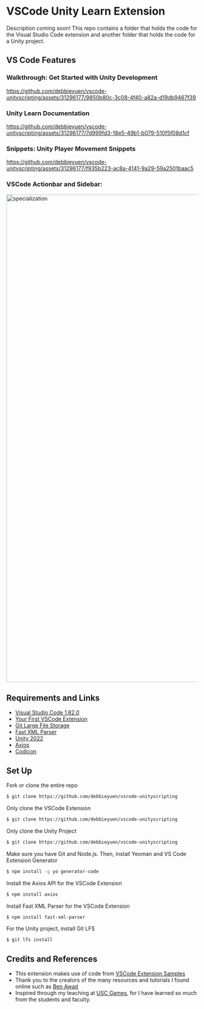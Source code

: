 # VSCode Unity Learn Extension
Description coming soon!
This repo contains a folder that holds the code for the Visual Studio Code extension and another folder that holds the code for a Unity project.

## VS Code Features

### Walkthrough: Get Started with Unity Development
https://github.com/debbieyuen/vscode-unityscripting/assets/31296177/9850b80c-3c08-4f40-a82a-d19db9467f39

### Unity Learn Documentation
https://github.com/debbieyuen/vscode-unityscripting/assets/31296177/7d999fd3-18e5-49b1-b079-510f5f08d1cf

### Snippets: Unity Player Movement Snippets
https://github.com/debbieyuen/vscode-unityscripting/assets/31296177/f935b223-ac8a-4141-9a29-59a2501baac5

### VSCode Actionbar and Sidebar: 
<img width="1280" alt="specialization" src="https://github.com/debbieyuen/vscode-unityscripting/assets/31296177/5dc2618d-8705-4ccc-8e39-b778e29bffb3">

## Requirements and Links
  * [Visual Studio Code 1.82.0](https://code.visualstudio.com/)
  * [Your First VSCode Extension](https://code.visualstudio.com/api/get-started/your-first-extension)
  * [Git Large File Storage](https://git-lfs.com/)
  * [Fast XML Parser](https://www.npmjs.com/package/fast-xml-parser)
  * [Unity 2022](https://unity.com/releases/lts)
  * [Axios](https://www.npmjs.com/package/axios)
  * [Codicon](https://microsoft.github.io/vscode-codicons/dist/codicon.html)

## Set Up

Fork or clone the entire repo
```bash
$ git clone https://github.com/debbieyuen/vscode-unityscripting
```

Only clone the VSCode Extension
```bash
$ git clone https://github.com/debbieyuen/vscode-unityscripting
```

Only clone the Unity Project
```bash
$ git clone https://github.com/debbieyuen/vscode-unityscripting
```

Make sure you have Git and Node.js. Then, install Yeoman and VS Code Extension Generator
```bash
$ npm install -g yo generator-code
```

Install the Axios API for the VSCode Extension
```bash
$ npm install axios
```

Install Fast XML Parser for the VSCode Extension
```bash
$ npm install fast-xml-parser
```

For the Unity project, install Git LFS
```bash
$ git lfs install
```
    
## Credits and References 
 * This extension makes use of code from [VSCode Extension Samples](https://github.com/microsoft/vscode-extension-samples/tree/main)
 * Thank you to the creators of the many resources and tutorials I found online such as [Ben Awad](https://github.com/benawad)
 * Inspired through my teaching at [USC Games](https://usc-ctin583.github.io/), for I have learned so much from the students and faculty. 
